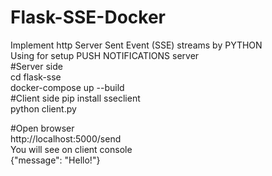 # Flask-SSE-Docker  
Implement http Server Sent Event (SSE) streams by PYTHON  
Using for setup PUSH NOTIFICATIONS server  
#Server side  
cd flask-sse  
docker-compose up --build  
#Client side
pip install sseclient  
python client.py  

#Open browser  
http://localhost:5000/send  
You will see on client console  
{"message": "Hello!"}


